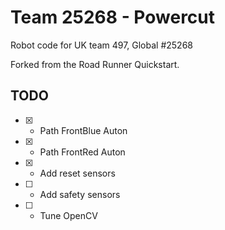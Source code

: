 # Team 25268 - Powercut

Robot code for UK team 497, Global #25268

Forked from the Road Runner Quickstart. 

## TODO
- [x] - Path FrontBlue Auton
- [x] - Path FrontRed Auton
- [x] - Add reset sensors
- [ ] - Add safety sensors
- [ ] - Tune OpenCV
